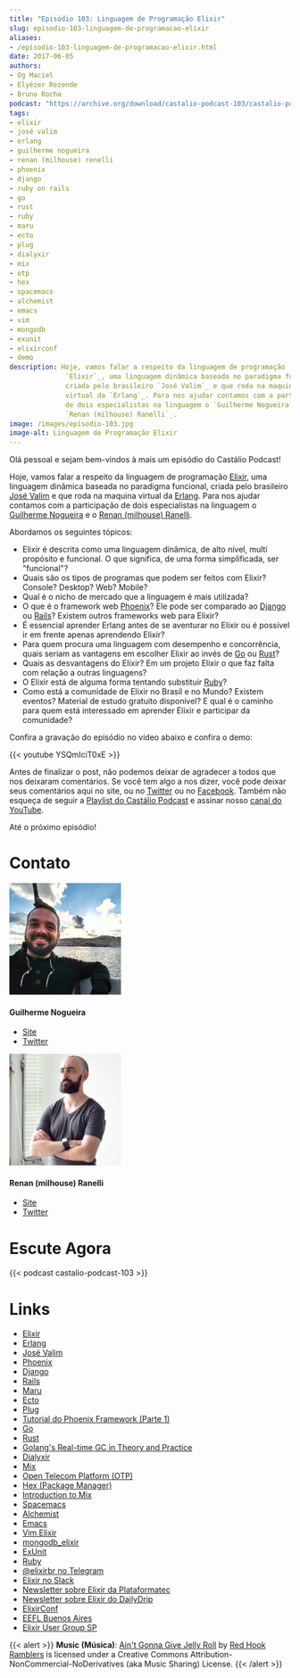 ```yaml
---
title: "Episódio 103: Linguagem de Programação Elixir"
slug: episodio-103-linguagem-de-programacao-elixir
aliases:
- /episodio-103-linguagem-de-programacao-elixir.html
date: 2017-06-05
authors:
- Og Maciel
- Elyézer Rezende
- Bruno Rocha
podcast: "https://archive.org/download/castalio-podcast-103/castalio-podcast-103.mp3"
tags:
- elixir
- josé valim
- erlang
- guilherme nogueira
- renan (milhouse) renelli
- phoenix
- django
- ruby on rails
- go
- rust
- ruby
- maru
- ecto
- plug
- dialyxir
- mix
- otp
- hex
- spacemacs
- alchemist
- emacs
- vim
- mongodb
- exunit
- elixirconf
- demo
description: Hoje, vamos falar a respeito da linguagem de programação
              `Elixir`_, uma linguagem dinâmica baseada no paradigma funcional,
              criada pelo brasileiro `José Valim`_ e que roda na maquina
              virtual da `Erlang`_. Para nos ajudar contamos com a participação
              de dois especialistas na linguagem o `Guilherme Nogueira`_ e o
              `Renan (milhouse) Ranelli`_.
image: /images/episodio-103.jpg
image-alt: Linguagem de Programação Elixir
---
```


Olá pessoal e sejam bem-vindos à mais um episódio do Castálio Podcast!

Hoje, vamos falar a respeito da linguagem de programação
[Elixir](https://elixir-lang.org/), uma linguagem dinâmica baseada no paradigma
funcional, criada pelo brasileiro [José Valim](https://twitter.com/josevalim) e
que roda na maquina virtual da [Erlang](http://www.erlang.org/). Para nos
ajudar contamos com a participação de dois especialistas na linguagem o
[Guilherme Nogueira](https://twitter.com/nirev) e o [Renan (milhouse)
Ranelli](https://twitter.com/renanranelli).

Abordamos os seguintes tópicos:

- Elixir é descrita como uma linguagem dinâmica, de alto nível, multi
    propósito e funcional. O que significa, de uma forma simplificada, ser
    \"funcional\"?
- Quais são os tipos de programas que podem ser feitos com Elixir?
    Console? Desktop? Web? Mobile?
- Qual é o nicho de mercado que a linguagem é mais utilizada?
- O que é o framework web [Phoenix](http://www.phoenixframework.org/)?
    Ele pode ser comparado ao [Django](https://www.djangoproject.com/) ou
    [Rails](http://rubyonrails.org/)? Existem outros frameworks web para
    Elixir?
- É essencial aprender Erlang antes de se aventurar no Elixir ou é
    possível ir em frente apenas aprendendo Elixir?
- Para quem procura uma linguagem com desempenho e concorrência, quais
    seriam as vantagens em escolher Elixir ao invés de
    [Go](https://golang.org/) ou [Rust](https://www.rust-lang.org)?
- Quais as desvantagens do Elixir? Em um projeto Elixir o que faz
    falta com relação a outras linguagens?
- O Elixir está de alguma forma tentando substituir
    [Ruby](https://www.ruby-lang.org)?
- Como está a comunidade de Elixir no Brasil e no Mundo? Existem
    eventos? Material de estudo gratuito disponível? E qual é o caminho para
    quem está interessado em aprender Elixir e participar da comunidade?

Confira a gravação do episódio no vídeo abaixo e confira o demo:

{{< youtube YSQmIciT0xE >}}

Antes de finalizar o post, não podemos deixar de agradecer a todos que nos
deixaram comentários. Se você tem algo a nos dizer, você pode deixar seus
comentários aqui no site, ou no [Twitter](https://twitter.com/castaliopod) ou
no [Facebook](https://www.facebook.com/castaliopod). Também não esqueça de
seguir a [Playlist do Castálio
Podcast](https://open.spotify.com/user/elyezermr/playlist/0PDXXZRXbJNTPVSnopiMXg)
e assinar nosso [canal do YouTube](https://www.youtube.com/c/CastalioPodcast).

Até o próximo episódio!

# Contato

<div class="row">
    <div class="col-md-6">
        <p>
        <div class="media">
        <div class="media-left">
            <img class="media-object rounded-circle img-thumbnail" src="/images/guilherme-nogueira.jpg" alt="Guilherme Nogueira" width="200px">
        </div>
        <div class="media-body">
            <h4 class="media-heading">Guilherme Nogueira</h4>
            <ul class="list-unstyled">
                <li><i class="bi bi-link"></i> <a href="http://www.nirev.org/">Site</a></li>
                <li><i class="bi bi-twitter"></i> <a href="https://twitter.com/nirev">Twitter</a></li>
            </ul>
        </div>
        </div>
        </p>
    </div>
    <div class="col-md-6">
        <p>
        <div class="media">
        <div class="media-left">
            <img class="media-object rounded-circle img-thumbnail" src="/images/renan-ranelli.jpg" alt="Renan (milhouse) Ranelli" width="200px">
        </div>
        <div class="media-body">
            <h4 class="media-heading">Renan (milhouse) Ranelli</h4>
            <ul class="list-unstyled">
                <li><i class="bi bi-link"></i> <a href="http://milhouseonsoftware.com/">Site</a></li>
                <li><i class="bi bi-twitter"></i> <a href="https://twitter.com/renanranelli">Twitter</a></li>
            </ul>
        </div>
        </div>
        </p>
    </div>
</div>

# Escute Agora

{{< podcast castalio-podcast-103 >}}

# Links

- [Elixir](https://elixir-lang.org/)
- [Erlang](http://www.erlang.org/)
- [José Valim](https://twitter.com/josevalim)
- [Phoenix](http://www.phoenixframework.org/)
- [Django](https://www.djangoproject.com/)
- [Rails](http://rubyonrails.org/)
- [Maru](https://maru.readme.io/)
- [Ecto](https://hexdocs.pm/ecto/Ecto.html)
- [Plug](https://hexdocs.pm/plug/readme.html)
- [Tutorial do Phoenix Framework (Parte 1)](https://www.youtube.com/watch?v=irDC1nWKhZ8)
- [Go](https://golang.org/)
- [Rust](https://www.rust-lang.org)
- [Golang's Real-time GC in Theory and Practice](https://making.pusher.com/golangs-real-time-gc-in-theory-and-practice/)
- [Dialyxir](https://hexdocs.pm/dialyxir/readme.html)
- [Mix](https://hexdocs.pm/mix/Mix.html)
- [Open Telecom Platform (OTP)](https://en.wikipedia.org/wiki/Open_Telecom_Platform)
- [Hex (Package Manager)](https://hex.pm/)
- [Introduction to Mix](https://elixir-lang.org/getting-started/mix-otp/introduction-to-mix.html)
- [Spacemacs](http://spacemacs.org/)
- [Alchemist](http://www.alchemist-elixir.org/)
- [Emacs](https://www.gnu.org/software/emacs/)
- [Vim Elixir](https://github.com/elixir-lang/vim-elixir)
- [mongodb_elixir](https://github.com/michalmuskala/mongodb_ecto)
- [ExUnit](https://hexdocs.pm/ex_unit/ExUnit.html)
- [Ruby](https://www.ruby-lang.org)
- [\@elixirbr no Telegram](https://t.me/elixirbr)
- [Elixir no Slack](https://elixir-slackin.herokuapp.com/)
- [Newsletter sobre Elixir da Plataformatec](http://plataformatec.com.br/elixir-radar/weekly-newsletter)
- [Newsletter sobre Elixir do DailyDrip](https://www.dailydrip.com/topics/elixir)
- [ElixirConf](https://elixirconf.com/)
- [EEFL Buenos Aires](http://www.erlang-factory.com/eflba2017/)
- [Elixir User Group SP](https://twitter.com/elug_sp)

{{< alert >}}
**Music (Música)**: [Ain\'t Gonna Give Jelly
Roll](http://freemusicarchive.org/music/Red_Hook_Ramblers/Live__WFMU_on_Antique_Phonograph_Music_Program_with_MAC_Feb_8_2011/Red_Hook_Ramblers_-_12_-_Aint_Gonna_Give_Jelly_Roll)
by [Red Hook Ramblers](http://www.redhookramblers.com/) is licensed under a
Creative Commons Attribution-NonCommercial-NoDerivatives (aka Music Sharing)
License.
{{< /alert >}}
